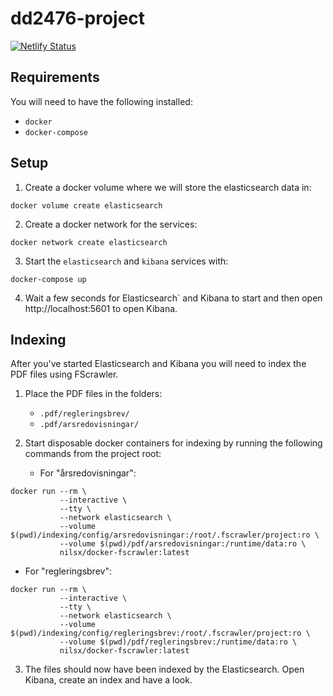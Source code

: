 # dd2476-project
[![Netlify Status](https://api.netlify.com/api/v1/badges/966fffe7-0705-4709-be9c-1d8b88f56c42/deploy-status)](https://app.netlify.com/sites/dazzling-einstein-023074/deploys)

## Requirements
You will need to have the following installed:
  - `docker`
  - `docker-compose`

## Setup
1. Create a docker volume where we will store the elasticsearch data in:
```
docker volume create elasticsearch
```

2. Create a docker network for the services:
```
docker network create elasticsearch
```

3. Start the `elasticsearch` and `kibana` services with:
```
docker-compose up
```

4. Wait a few seconds for Elasticsearch` and Kibana to start and then open
   http://localhost:5601 to open Kibana.

## Indexing
After you've started Elasticsearch and Kibana you will need to index the PDF
files using FScrawler.

1. Place the PDF files in the folders:
   - `.pdf/regleringsbrev/`
   - `.pdf/arsredovisningar/`

2. Start disposable docker containers for indexing by running the following
   commands from the project root:

   - For "årsredovisningar":
```
docker run --rm \
           --interactive \
           --tty \
           --network elasticsearch \
           --volume $(pwd)/indexing/config/arsredovisningar:/root/.fscrawler/project:ro \
           --volume $(pwd)/pdf/arsredovisningar:/runtime/data:ro \
           nilsx/docker-fscrawler:latest
```

   - For "regleringsbrev":
```
docker run --rm \
           --interactive \
           --tty \
           --network elasticsearch \
           --volume $(pwd)/indexing/config/regleringsbrev:/root/.fscrawler/project:ro \
           --volume $(pwd)/pdf/regleringsbrev:/runtime/data:ro \
           nilsx/docker-fscrawler:latest
```

3. The files should now have been indexed by the Elasticsearch. Open Kibana,
   create an index and have a look.

